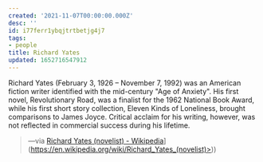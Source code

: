 ```yaml
---
created: '2021-11-07T00:00:00.000Z'
desc: ''
id: i77ferr1ybqjtrtbetjg4j7
tags:
- people
title: Richard Yates
updated: 1652716547912
---
```

   
Richard Yates (February 3, 1926 – November 7, 1992) was an American fiction writer identified with the mid-century "Age of Anxiety". His first novel, Revolutionary Road, was a finalist for the 1962 National Book Award, while his first short story collection, Eleven Kinds of Loneliness, brought comparisons to James Joyce. Critical acclaim for his writing, however, was not reflected in commercial success during his lifetime.   
   
> —via [Richard Yates (novelist) - Wikipedia](<[https://en.wikipedia.org/wiki/Richard_Yates_(novelist)>)](https://en.wikipedia.org/wiki/Richard_Yates_(novelist)>))